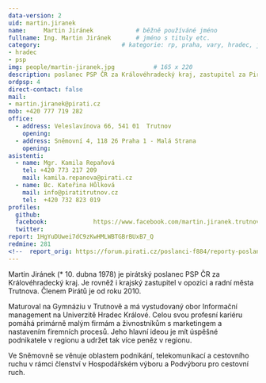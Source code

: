 ```yaml
---
data-version: 2
uid: martin.jiranek
name:     Martin Jiránek      		# běžně používáné jméno
fullname: Ing. Martin Jiránek  		# jméno s tituly etc.
category:                 		# kategorie: rp, praha, vary, hradec, jmk, senat
- hradec
- psp
img: people/martin-jiranek.jpg           # 165 x 220
description: poslanec PSP ČR za Královéhradecký kraj, zastupitel za Piráty a Stranu Zelených v zastupitelstvu Královéhradeckého kraje # kratký popis, max 160 znaků
ordpsp: 4
direct-contact: false
mail:
- martin.jiranek@pirati.cz
mob: +420 777 719 282
office: 
  - address: Veleslavínova 66, 541 01  Trutnov
    opening:
  - address: Sněmovní 4, 118 26 Praha 1 - Malá Strana
    opening:
asistenti:
  - name: Mgr. Kamila Repaňová
    tel: +420 773 217 209
    mail: kamila.repanova@pirati.cz
  - name: Bc. Kateřina Hůlková
    mail: info@piratitrutnov.cz
    tel:  +420 732 823 019
profiles:
  github:
  facebook:				https://www.facebook.com/martin.jiranek.trutnov
  twitter:
report: 1HgYuDUwei7dC9zKwHMLWBTGBrBUxB7_Q
redmine: 281
<!--  report_orig: https://forum.pirati.cz/poslanci-f884/reporty-poslance-martina-jiranka-t39058.html-->
---
```



Martin Jiránek (* 10. dubna 1978) je pirátský poslanec PSP ČR za Královéhradecký kraj. Je rovněž i krajský zastupitel v opozici a radní města Trutnova. Členem Pirátů je od roku 2010.

Maturoval na Gymnáziu v Trutnově a má vystudovaný obor Informační management na Univerzitě Hradec Králové. Celou svou profesní kariéru pomáhá primárně malým firmám a živnostníkům s marketingem a nastavením firemních procesů. Jeho hlavní ideou je mít úspěšné podnikatele v regionu a udržet tak více peněz v regionu.

Ve Sněmovně se věnuje oblastem podnikání, telekomunikací a cestovního ruchu v rámci členství v Hospodářském výboru a Podvýboru pro cestovní ruch.
